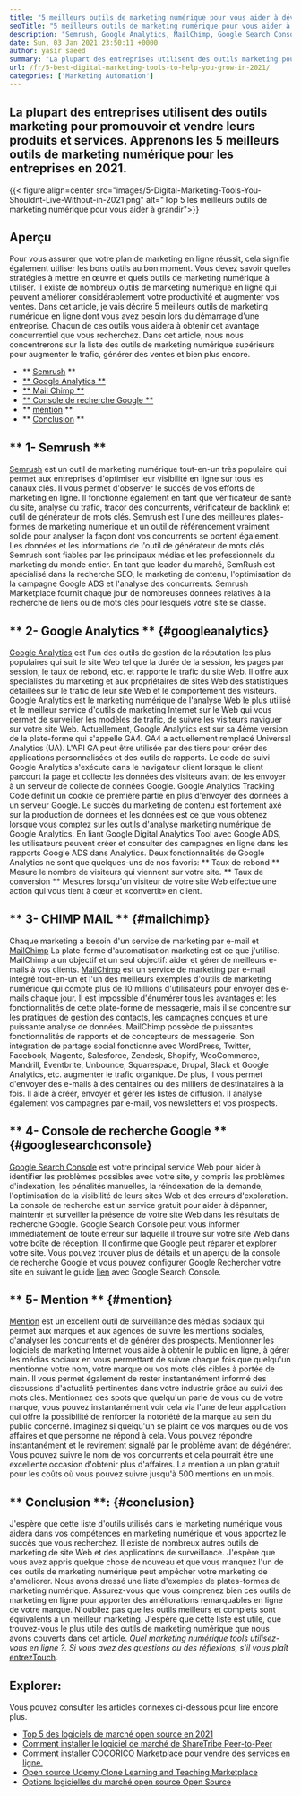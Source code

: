 ```yaml
---
title: "5 meilleurs outils de marketing numérique pour vous aider à développer en 2021" 
seoTitle: "5 meilleurs outils de marketing numérique pour vous aider à développer en 2021" 
description: "Semrush, Google Analytics, MailChimp, Google Search Console et Mention sont les meilleurs outils de marketing numérique les plus abordables et les plus utiles pour développer des affaires." 
date: Sun, 03 Jan 2021 23:50:11 +0000
author: yasir saeed
summary: "La plupart des entreprises utilisent des outils marketing pour promouvoir & amp; vendre leurs produits et services. Apprenons les 5 meilleurs outils de marketing numérique pour les entreprises en 2021." 
url: /fr/5-best-digital-marketing-tools-to-help-you-grow-in-2021/
categories: ['Marketing Automation']
---
```


## La plupart des entreprises utilisent des outils marketing pour promouvoir et vendre leurs produits et services. Apprenons les 5 meilleurs outils de marketing numérique pour les entreprises en 2021.

{{< figure align=center src="images/5-Digital-Marketing-Tools-You-Shouldnt-Live-Without-in-2021.png" alt="Top 5 les meilleurs outils de marketing numérique pour vous aider à grandir">}}


## **Aperçu**
Pour vous assurer que votre plan de marketing en ligne réussit, cela signifie également utiliser les bons outils au bon moment. Vous devez savoir quelles stratégies à mettre en œuvre et quels outils de marketing numérique à utiliser. Il existe de nombreux outils de marketing numérique en ligne qui peuvent améliorer considérablement votre productivité et augmenter vos ventes. Dans cet article, je vais décrire 5 meilleurs outils de marketing numérique en ligne dont vous avez besoin lors du démarrage d'une entreprise. Chacun de ces outils vous aidera à obtenir cet avantage concurrentiel que vous recherchez.
Dans cet article, nous nous concentrerons sur la liste des outils de marketing numérique supérieurs pour augmenter le trafic, générer des ventes et bien plus encore.
  * ** [Semrush][1] **
  * [** Google Analytics **][2]
  * [** Mail Chimp **][3]
  * [** Console de recherche Google **][4]
  * ** [mention][5] **
  * ** [Conclusion][6] **

## ** 1- Semrush **
[Semrush][7] est un outil de marketing numérique tout-en-un très populaire qui permet aux entreprises d'optimiser leur visibilité en ligne sur tous les canaux clés. Il vous permet d'observer le succès de vos efforts de marketing en ligne. Il fonctionne également en tant que vérificateur de santé du site, analyse du trafic, tracor des concurrents, vérificateur de backlink et outil de générateur de mots clés. Semrush est l'une des meilleures plates-formes de marketing numérique et un outil de référencement vraiment solide pour analyser la façon dont vos concurrents se portent également.
Les données et les informations de l'outil de générateur de mots clés Semrush sont fiables par les principaux médias et les professionnels du marketing du monde entier. En tant que leader du marché, SemRush est spécialisé dans la recherche SEO, le marketing de contenu, l'optimisation de la campagne Google ADS et l'analyse des concurrents. Semrush Marketplace fournit chaque jour de nombreuses données relatives à la recherche de liens ou de mots clés pour lesquels votre site se classe.

## ** 2- Google Analytics ** {#googleanalytics}
[Google Analytics][8] est l'un des outils de gestion de la réputation les plus populaires qui suit le site Web tel que la durée de la session, les pages par session, le taux de rebond, etc. et rapporte le trafic du site Web. Il offre aux spécialistes du marketing et aux propriétaires de sites Web des statistiques détaillées sur le trafic de leur site Web et le comportement des visiteurs. Google Analytics est le marketing numérique de l'analyse Web le plus utilisé et le meilleur service d'outils de marketing Internet sur le Web qui vous permet de surveiller les modèles de trafic, de suivre les visiteurs naviguer sur votre site Web.
Actuellement, Google Analytics est sur sa 4ème version de la plate-forme qui s'appelle GA4. GA4 a actuellement remplacé Universal Analytics (UA). L'API GA peut être utilisée par des tiers pour créer des applications personnalisées et des outils de rapports. Le code de suivi Google Analytics s'exécute dans le navigateur client lorsque le client parcourt la page et collecte les données des visiteurs avant de les envoyer à un serveur de collecte de données Google. Google Analytics Tracking Code définit un cookie de première partie en plus d'envoyer des données à un serveur Google. Le succès du marketing de contenu est fortement axé sur la production de données et les données est ce que vous obtenez lorsque vous comptez sur les outils d'analyse marketing numérique de Google Analytics.
En liant Google Digital Analytics Tool avec Google ADS, les utilisateurs peuvent créer et consulter des campagnes en ligne dans les rapports Google ADS dans Analytics. Deux fonctionnalités de Google Analytics ne sont que quelques-uns de nos favoris:
** Taux de rebond ** Mesure le nombre de visiteurs qui viennent sur votre site.
** Taux de conversion ** Mesures lorsqu'un visiteur de votre site Web effectue une action qui vous tient à cœur et «convertit» en client.

## ** 3- CHIMP MAIL ** {#mailchimp}
Chaque marketing a besoin d'un service de marketing par e-mail et [MailChimp][9] La plate-forme d'automatisation marketing est ce que j'utilise. MailChimp a un objectif et un seul objectif: aider et gérer de meilleurs e-mails à vos clients.
[MailChimp][9] est un service de marketing par e-mail intégré tout-en-un et l'un des meilleurs exemples d'outils de marketing numérique qui compte plus de 10 millions d'utilisateurs pour envoyer des e-mails chaque jour. Il est impossible d'énumérer tous les avantages et les fonctionnalités de cette plate-forme de messagerie, mais il se concentre sur les pratiques de gestion des contacts, les campagnes conçues et une puissante analyse de données.
MailChimp possède de puissantes fonctionnalités de rapports et de concepteurs de messagerie. Son intégration de partage social fonctionne avec WordPress, Twitter, Facebook, Magento, Salesforce, Zendesk, Shopify, WooCommerce, Mandrill, Eventbrite, Unbounce, Squarespace, Drupal, Slack et Google Analytics, etc. augmenter le trafic organique.
De plus, il vous permet d'envoyer des e-mails à des centaines ou des milliers de destinataires à la fois. Il aide à créer, envoyer et gérer les listes de diffusion. Il analyse également vos campagnes par e-mail, vos newsletters et vos prospects.

## ** 4- Console de recherche Google ** {#googlesearchconsole}
[Google Search Console][10] est votre principal service Web pour aider à identifier les problèmes possibles avec votre site, y compris les problèmes d'indexation, les pénalités manuelles, la réindexation de la demande, l'optimisation de la visibilité de leurs sites Web et des erreurs d'exploration. La console de recherche est un service gratuit pour aider à dépanner, maintenir et surveiller la présence de votre site Web dans les résultats de recherche Google.
Google Search Console peut vous informer immédiatement de toute erreur sur laquelle il trouve sur votre site Web dans votre boîte de réception. Il confirme que Google peut réparer et explorer votre site. Vous pouvez trouver plus de détails et un aperçu de la console de recherche Google et vous pouvez configurer Google Rechercher votre site en suivant le guide [lien][10] avec Google Search Console.

## ** 5- Mention ** {#mention}
[Mention][11] est un excellent outil de surveillance des médias sociaux qui permet aux marques et aux agences de suivre les mentions sociales, d'analyser les concurrents et de générer des prospects. Mentionner les logiciels de marketing Internet vous aide à obtenir le public en ligne, à gérer les médias sociaux en vous permettant de suivre chaque fois que quelqu'un mentionne votre nom, votre marque ou vos mots clés cibles à portée de main.
Il vous permet également de rester instantanément informé des discussions d'actualité pertinentes dans votre industrie grâce au suivi des mots clés. Mentionnez des spots que quelqu'un parle de vous ou de votre marque, vous pouvez instantanément voir cela via l'une de leur application qui offre la possibilité de renforcer la notoriété de la marque au sein du public concerné.
Imaginez si quelqu'un se plaint de vos marques ou de vos affaires et que personne ne répond à cela. Vous pouvez répondre instantanément et le revirement signalé par le problème avant de dégénérer. Vous pouvez suivre le nom de vos concurrents et cela pourrait être une excellente occasion d'obtenir plus d'affaires. La mention a un plan gratuit pour les coûts où vous pouvez suivre jusqu'à 500 mentions en un mois.

## ** Conclusion **: {#conclusion}
J'espère que cette liste d'outils utilisés dans le marketing numérique vous aidera dans vos compétences en marketing numérique et vous apportez le succès que vous recherchez. Il existe de nombreux autres outils de marketing de site Web et des applications de surveillance. J'espère que vous avez appris quelque chose de nouveau et que vous manquez l'un de ces outils de marketing numérique peut empêcher votre marketing de s'améliorer.
Nous avons dressé une liste d'exemples de plates-formes de marketing numérique. Assurez-vous que vous comprenez bien ces outils de marketing en ligne pour apporter des améliorations remarquables en ligne de votre marque. N'oubliez pas que les outils meilleurs et complets sont équivalents à un meilleur marketing. J'espère que cette liste est utile, que trouvez-vous le plus utile des outils de marketing numérique que nous avons couverts dans cet article.
_Quel marketing numérique_ _tools utilisez-vous en ligne ?. Si vous avez des questions ou des réflexions, s'il vous plaît_ [entrez][12][Touch][13].

## Explorer:
Vous pouvez consulter les articles connexes ci-dessous pour lire encore plus.
  * [Top 5 des logiciels de marché open source en 2021][14]
  * [Comment installer le logiciel de marché de ShareTribe Peer-to-Peer][15]
  * [Comment installer COCORICO Marketplace pour vendre des services en ligne.][16]
  * [Open source Udemy Clone Learning and Teaching Marketplace][17]
  * [Options logicielles du marché open source Open Source][18]

  
[1]: #SEMRush
[2]: #GoogleAnalytics
[3]: #MailChimp
[4]: #GoogleSearchConsole
[5]: #Mention
[6]: #Conclusion
[7]: https://www.semrush.com/
[8]: https://analytics.google.com/
[9]: https://mailchimp.com/
[10]: https://search.google.com/search-console/about
[11]: https://mention.com/en/
[12]: mailto:yasir.saeed@aspose.com
[13]: https://forum.containerize.com
[14]: https://blog.containerize.com/marketplace/top-5-open-source-marketplace-software-in-2021/
[15]: https://products.containerize.com/marketplace/sharetribe/
[16]: https://products.containerize.com/marketplace/cocorico/
[17]: https://products.containerize.com/marketplace/edurge/
[18]: https://products.containerize.com/marketplace/
